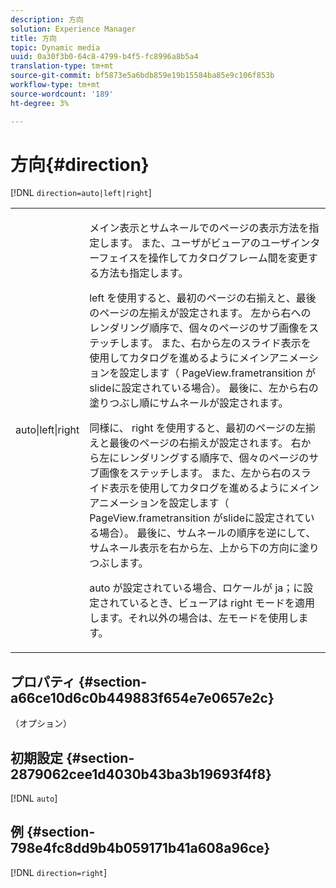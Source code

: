 ```yaml
---
description: 方向
solution: Experience Manager
title: 方向
topic: Dynamic media
uuid: 0a30f3b0-64c8-4799-b4f5-fc8996a8b5a4
translation-type: tm+mt
source-git-commit: bf5873e5a6bdb859e19b15584ba85e9c106f853b
workflow-type: tm+mt
source-wordcount: '189'
ht-degree: 3%

---
```



# 方向{#direction}

[!DNL `direction=auto|left|right`]

<table id="table_1D425B7685D448459CD3FE8D683C813C"> 
 <tbody> 
  <tr> 
   <td colname="col1"> <p> <span class="codeph"> auto|left|right  </span> </p> </td> 
   <td colname="col2"> <p>メイン表示とサムネールでのページの表示方法を指定します。 また、ユーザがビューアのユーザインターフェイスを操作してカタログフレーム間を変更する方法も指定します。 </p> <p><span class="codeph"> left </span>を使用すると、最初のページの右揃えと、最後のページの左揃えが設定されます。 左から右へのレンダリング順序で、個々のページのサブ画像をステッチします。 また、右から左のスライド表示を使用してカタログを進めるようにメインアニメーションを設定します（<span class="codeph"> PageView.frametransition </span>がslideに設定されている場合）。 最後に、左から右の塗りつぶし順にサムネールが設定されます。 </p> <p>同様に、<span class="codeph"> right </span>を使用すると、最初のページの左揃えと最後のページの右揃えが設定されます。 右から左にレンダリングする順序で、個々のページのサブ画像をステッチします。 また、左から右のスライド表示を使用してカタログを進めるようにメインアニメーションを設定します（<span class="codeph"> PageView.frametransition </span>がslideに設定されている場合）。 最後に、サムネールの順序を逆にして、サムネール表示を右から左、上から下の方向に塗りつぶします。 </p> <p><span class="codeph"> auto </span>が設定されている場合、ロケールが<span class="codeph"> ja；に設定されているとき、ビューアは<span class="codeph"> right </span>モードを適用します。</span>それ以外の場合は、<span class="codeph">左</span>モードを使用します。 </p> </td> 
  </tr> 
 </tbody> 
</table>

## プロパティ {#section-a66ce10d6c0b449883f654e7e0657e2c}

（オプション）

## 初期設定 {#section-2879062cee1d4030b43ba3b19693f4f8}

[!DNL `auto`]

## 例 {#section-798e4fc8dd9b4b059171b41a608a96ce}

[!DNL `direction=right`]
